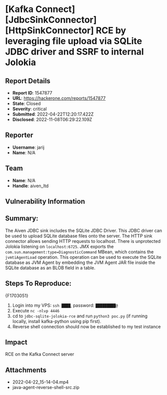 # [Kafka Connect] [JdbcSinkConnector][HttpSinkConnector] RCE by leveraging file upload via SQLite JDBC driver and SSRF to internal Jolokia

## Report Details
- **Report ID**: 1547877
- **URL**: https://hackerone.com/reports/1547877
- **State**: Closed
- **Severity**: critical
- **Submitted**: 2022-04-22T12:20:17.422Z
- **Disclosed**: 2022-11-08T06:29:22.109Z

## Reporter
- **Username**: jarij
- **Name**: N/A

## Team
- **Name**: N/A
- **Handle**: aiven_ltd

## Vulnerability Information
## Summary:
The Aiven JDBC sink includes the SQLite JDBC Driver. This JDBC driver can be used to upload SQLite database files onto the server. The HTTP sink connector allows sending HTTP requests to localhost. There is unprotected Jolokia listening on `localhost:6725`.  JMX exports the `com.sun.management:type=DiagnosticCommand` MBean, which contains the `jvmtiAgentLoad` operation. This operation can be used to execute the SQLite database as JVM Agent by embedding the JVM Agent JAR file inside the SQLite database as an BLOB field in a table.

## Steps To Reproduce:

{F1703051}

  1. Login into my VPS: `ssh ████`, password: `█████████@`
  1. Execute `nc -nlvp 4446`
  1. cd to `jdbc-sqlite-jolokia-rce` and run `python3 poc.py` (if running locally, install kafka-python using pip first).
  1. Reverse shell connection should now be established to my test instance

## Impact

RCE on the Kafka Connect server

## Attachments
- 2022-04-22_15-14-04.mp4
- java-agent-reverse-shell-src.zip
